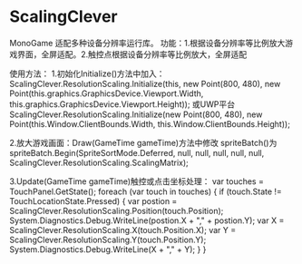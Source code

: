 # ScalingClever
MonoGame 适配多种设备分辨率运行库。
功能：1.根据设备分辨率等比例放大游戏界面，全屏适配。2.触控点根据设备分辨率等比例放大，全屏适配

使用方法：
1.初始化Initialize()方法中加入： ScalingClever.ResolutionScaling.Initialize(this, new Point(800, 480), new Point(this.graphics.GraphicsDevice.Viewport.Width, this.graphics.GraphicsDevice.Viewport.Height));
或UWP平台 ScalingClever.ResolutionScaling.Initialize(new Point(800, 480), new Point(this.Window.ClientBounds.Width, this.Window.ClientBounds.Height));

2.放大游戏画面：Draw(GameTime gameTime)方法中修改 spriteBatch()为spriteBatch.Begin(SpriteSortMode.Deferred, null, null, null, null, null, ScalingClever.ResolutionScaling.ScalingMatrix);

3.Update(GameTime gameTime)触控或点击坐标处理：
var touches = TouchPanel.GetState();
            foreach (var touch in touches)
            {
                if (touch.State != TouchLocationState.Pressed)
                {
                    var postion = ScalingClever.ResolutionScaling.Position(touch.Position);
                    System.Diagnostics.Debug.WriteLine(postion.X + "," + postion.Y);
                    var X = ScalingClever.ResolutionScaling.X(touch.Position.X);
                    var Y = ScalingClever.ResolutionScaling.Y(touch.Position.Y);
                    System.Diagnostics.Debug.WriteLine(X + "," + Y);
                }
            }
